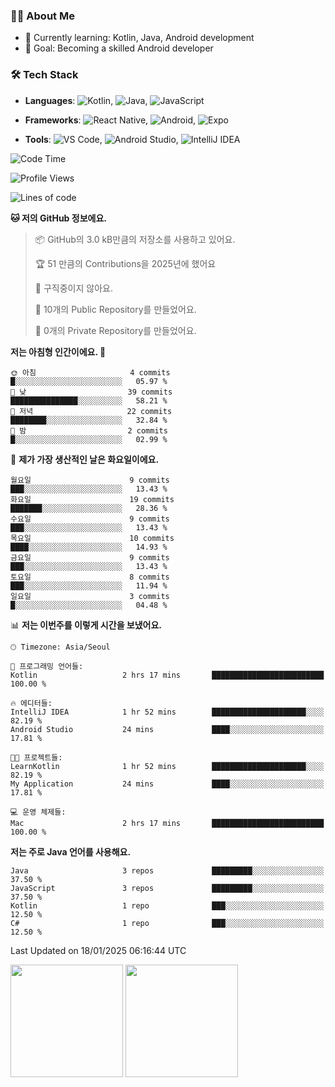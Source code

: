 ### 👨‍💻 About Me
- 🌱 Currently learning: Kotlin, Java, Android development
- 🎯 Goal: Becoming a skilled Android developer

### 🛠 Tech Stack
- **Languages**: ![Kotlin](https://img.shields.io/badge/Kotlin-0095D5?style=flat-square&logo=kotlin&logoColor=white), 
![Java](https://img.shields.io/badge/Java-007396?style=flat-square&logo=coffeescript&logoColor=white), 
![JavaScript](https://img.shields.io/badge/JavaScript-F7DF1E?style=flat-square&logo=javascript&logoColor=black)

- **Frameworks**: ![React Native](https://img.shields.io/badge/React_Native-61DAFB?style=flat-square&logo=react&logoColor=white), 
![Android](https://img.shields.io/badge/Android-3DDC84?style=flat-square&logo=android&logoColor=white), 
![Expo](https://img.shields.io/badge/Expo-000020?style=flat-square&logo=expo&logoColor=white)

- **Tools**: ![VS Code](https://img.shields.io/badge/VS_Code-007ACC?style=flat-square&logo=visual-studio-code&logoColor=white), 
![Android Studio](https://img.shields.io/badge/Android%20Studio-3DDC84?style=flat-square&logo=android-studio&logoColor=white), 
![IntelliJ IDEA](https://img.shields.io/badge/IntelliJ%20IDEA-000000?style=flat-square&logo=intellij-idea&logoColor=white)

<!--START_SECTION:waka-->
![Code Time](http://img.shields.io/badge/Code%20Time-2%20hrs%2051%20mins-blue)

![Profile Views](http://img.shields.io/badge/Profile%20Views-66-blue)

![Lines of code](https://img.shields.io/badge/%EC%A0%80%EB%8A%94%20%EC%97%AC%ED%83%9C%EA%B9%8C%EC%A7%80%20-64.0%20thousand%20%EC%A4%84%EC%9D%98%20%EC%BD%94%EB%93%9C%EB%A5%BC%20%EC%9E%91%EC%84%B1%ED%96%88%EC%96%B4%EC%9A%94.-blue)

**🐱 저의 GitHub 정보에요.** 

> 📦 GitHub의 3.0 kB만큼의 저장소를 사용하고 있어요. 
 > 
> 🏆 51 만큼의 Contributions을 2025년에 했어요
 > 
> 🚫 구직중이지 않아요.
 > 
> 📜 10개의 Public Repository를 만들었어요. 
 > 
> 🔑 0개의 Private Repository를 만들었어요. 
 > 
**저는 아침형 인간이에요. 🐤** 

```text
🌞 아침                     4 commits           █░░░░░░░░░░░░░░░░░░░░░░░░   05.97 % 
🌆 낮　                     39 commits          ███████████████░░░░░░░░░░   58.21 % 
🌃 저녁                     22 commits          ████████░░░░░░░░░░░░░░░░░   32.84 % 
🌙 밤　                     2 commits           █░░░░░░░░░░░░░░░░░░░░░░░░   02.99 % 
```
📅 **제가 가장 생산적인 날은 화요일이에요.** 

```text
월요일                      9 commits           ███░░░░░░░░░░░░░░░░░░░░░░   13.43 % 
화요일                      19 commits          ███████░░░░░░░░░░░░░░░░░░   28.36 % 
수요일                      9 commits           ███░░░░░░░░░░░░░░░░░░░░░░   13.43 % 
목요일                      10 commits          ████░░░░░░░░░░░░░░░░░░░░░   14.93 % 
금요일                      9 commits           ███░░░░░░░░░░░░░░░░░░░░░░   13.43 % 
토요일                      8 commits           ███░░░░░░░░░░░░░░░░░░░░░░   11.94 % 
일요일                      3 commits           █░░░░░░░░░░░░░░░░░░░░░░░░   04.48 % 
```


📊 **저는 이번주를 이렇게 시간을 보냈어요.** 

```text
🕑︎ Timezone: Asia/Seoul

💬 프로그래밍 언어들: 
Kotlin                   2 hrs 17 mins       █████████████████████████   100.00 % 

🔥 에디터들: 
IntelliJ IDEA            1 hr 52 mins        █████████████████████░░░░   82.19 % 
Android Studio           24 mins             ████░░░░░░░░░░░░░░░░░░░░░   17.81 % 

🐱‍💻 프로젝트들: 
LearnKotlin              1 hr 52 mins        █████████████████████░░░░   82.19 % 
My Application           24 mins             ████░░░░░░░░░░░░░░░░░░░░░   17.81 % 

💻 운영 체제들: 
Mac                      2 hrs 17 mins       █████████████████████████   100.00 % 
```

**저는 주로 Java 언어를 사용해요.** 

```text
Java                     3 repos             █████████░░░░░░░░░░░░░░░░   37.50 % 
JavaScript               3 repos             █████████░░░░░░░░░░░░░░░░   37.50 % 
Kotlin                   1 repo              ███░░░░░░░░░░░░░░░░░░░░░░   12.50 % 
C#                       1 repo              ███░░░░░░░░░░░░░░░░░░░░░░   12.50 % 
```




 Last Updated on 18/01/2025 06:16:44 UTC
<!--END_SECTION:waka-->

<p>
  <img height="180em" src="https://github-readme-stats.vercel.app/api?username=JongHyun070105&show_icons=true&include_all_commits=true&bg_color=0d1117&title_color=ffffff&text_color=c9d1d9&icon_color=79ff97">
  <img height="180em" src="https://github-readme-stats.vercel.app/api/top-langs/?username=JongHyun070105&layout=compact&langs_count=4&bg_color=0d1117&title_color=ffffff&text_color=c9d1d9&hide=php">
</p>
